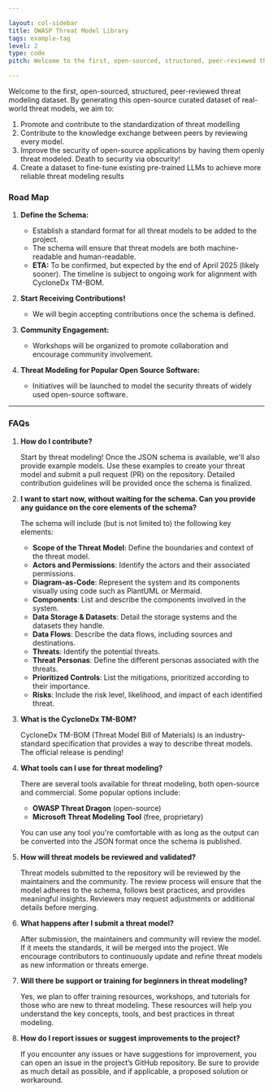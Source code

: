 ```yaml
---

layout: col-sidebar
title: OWASP Threat Model Library
tags: example-tag
level: 2
type: code
pitch: Welcome to the first, open-sourced, structured, peer-reviewed threat modeling dataset

---
```


Welcome to the first, open-sourced, structured, peer-reviewed threat modeling dataset. By generating this open-source curated dataset of real-world threat models, we aim to:

1. Promote and contribute to the standardization of threat modelling
2. Contribute to the knowledge exchange between peers by reviewing every model.
3. Improve the security of open-source applications by having them openly threat modeled. Death to security via obscurity!
4. Create a dataset to fine-tune existing pre-trained LLMs to achieve more reliable threat modeling results


### Road Map


1. **Define the Schema:**
    - Establish a standard format for all threat models to be added to the project.
    - The schema will ensure that threat models are both machine-readable and human-readable.
    - **ETA:** To be confirmed, but expected by the end of April 2025 (likely sooner). The timeline is subject to ongoing work for alignment with CycloneDx TM-BOM.

2. **Start Receiving Contributions!**
    - We will begin accepting contributions once the schema is defined.

3. **Community Engagement:**
    - Workshops will be organized to promote collaboration and encourage community involvement.

4. **Threat Modeling for Popular Open Source Software:**
    - Initiatives will be launched to model the security threats of widely used open-source software.

---

### FAQs

1. **How do I contribute?**

   Start by threat modeling! Once the JSON schema is available, we'll also provide example models. Use these examples to create your threat model and submit a pull request (PR) on the repository. Detailed contribution guidelines will be provided once the schema is finalized.

2. **I want to start now, without waiting for the schema. Can you provide any guidance on the core elements of the schema?**

   The schema will include (but is not limited to) the following key elements:

   - **Scope of the Threat Model**: Define the boundaries and context of the threat model.
   - **Actors and Permissions**: Identify the actors and their associated permissions.
   - **Diagram-as-Code**: Represent the system and its components visually using code such as PlantUML or Mermaid.
   - **Components**: List and describe the components involved in the system.
   - **Data Storage & Datasets**: Detail the storage systems and the datasets they handle.
   - **Data Flows**: Describe the data flows, including sources and destinations.
   - **Threats**: Identify the potential threats.
   - **Threat Personas**: Define the different personas associated with the threats.
   - **Prioritized Controls**: List the mitigations, prioritized according to their importance.
   - **Risks**: Include the risk level, likelihood, and impact of each identified threat.

3. **What is the CycloneDx TM-BOM?**

   CycloneDx TM-BOM (Threat Model Bill of Materials) is an industry-standard specification that provides a way to describe threat models. The official release is pending!

4. **What tools can I use for threat modeling?**

   There are several tools available for threat modeling, both open-source and commercial. Some popular options include:

   - **OWASP Threat Dragon** (open-source)
   - **Microsoft Threat Modeling Tool** (free, proprietary)

   You can use any tool you're comfortable with as long as the output can be converted into the JSON format once the schema is published.

5. **How will threat models be reviewed and validated?**

   Threat models submitted to the repository will be reviewed by the maintainers and the community. The review process will ensure that the model adheres to the schema, follows best practices, and provides meaningful insights. Reviewers may request adjustments or additional details before merging.

6. **What happens after I submit a threat model?**

   After submission, the maintainers and community will review the model. If it meets the standards, it will be merged into the project. We encourage contributors to continuously update and refine threat models as new information or threats emerge.

7. **Will there be support or training for beginners in threat modeling?**

   Yes, we plan to offer training resources, workshops, and tutorials for those who are new to threat modeling. These resources will help you understand the key concepts, tools, and best practices in threat modeling.

8. **How do I report issues or suggest improvements to the project?**

   If you encounter any issues or have suggestions for improvement, you can open an issue in the project’s GitHub repository. Be sure to provide as much detail as possible, and if applicable, a proposed solution or workaround.



